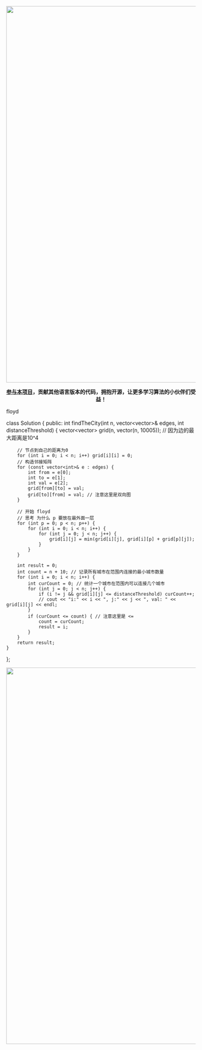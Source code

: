 <p align="center">
<a href="https://www.programmercarl.com/xunlian/xunlianying.html" target="_blank">
  <img src="../pics/训练营.png" width="1000"/>
</a>
<p align="center"><strong><a href="./qita/join.md">参与本项目</a>，贡献其他语言版本的代码，拥抱开源，让更多学习算法的小伙伴们受益！</strong></p>

floyd 


class Solution {
public:
    int findTheCity(int n, vector<vector<int>>& edges, int distanceThreshold) {
        vector<vector<int>> grid(n, vector<int>(n, 10005));  // 因为边的最大距离是10^4

        // 节点到自己的距离为0
        for (int i = 0; i < n; i++) grid[i][i] = 0;
        // 构造邻接矩阵
        for (const vector<int>& e : edges) {
            int from = e[0];
            int to = e[1];
            int val = e[2];
            grid[from][to] = val;
            grid[to][from] = val; // 注意这里是双向图
        }

        // 开始 floyd
        // 思考 为什么 p 要放在最外面一层
        for (int p = 0; p < n; p++) {
            for (int i = 0; i < n; i++) {
                for (int j = 0; j < n; j++) {
                    grid[i][j] = min(grid[i][j], grid[i][p] + grid[p][j]);
                }
            }
        }

        int result = 0;
        int count = n + 10; // 记录所有城市在范围内连接的最小城市数量
        for (int i = 0; i < n; i++) {
            int curCount = 0; // 统计一个城市在范围内可以连接几个城市
            for (int j = 0; j < n; j++) {
                if (i != j && grid[i][j] <= distanceThreshold) curCount++;
                // cout << "i:" << i << ", j:" << j << ", val: " << grid[i][j] << endl;
            }
            if (curCount <= count) { // 注意这里是 <=
                count = curCount;
                result = i;
            }
        }
        return result;
    }
};
<p align="center">
<a href="https://programmercarl.com/other/kstar.html" target="_blank">
  <img src="../pics/网站星球宣传海报.jpg" width="1000"/>
</a>
